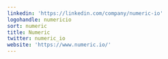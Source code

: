 ```yaml
---
linkedin: 'https://linkedin.com/company/numeric-io'
logohandle: numericio
sort: numeric
title: Numeric
twitter: numeric_io
website: 'https://www.numeric.io/'
---
```

